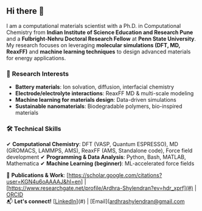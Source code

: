 ## Hi there 👋

I am a computational materials scientist with a Ph.D. in Computational Chemistry from **Indian Institute of Science Education and Research Pune** and a **Fulbright-Nehru Doctoral Research Fellow** at **Penn State University**. My research focuses on leveraging **molecular simulations (DFT, MD, ReaxFF)** and **machine learning techniques** to design advanced materials for energy applications.

### 🧪 **Research Interests**
- **Battery materials**: Ion solvation, diffusion, interfacial chemistry
- **Electrode/electrolyte interactions**: ReaxFF MD & multi-scale modeling
- **Machine learning for materials design**: Data-driven simulations
- **Sustainable nanomaterials**: Biodegradable polymers, bio-inspired materials

### 🛠 **Technical Skills**
✔ **Computational Chemistry**: DFT (VASP, Quantum ESPRESSO), MD (GROMACS, LAMMPS, AMS), ReaxFF (AMS, Standalone code), Force field development 
✔ **Programming & Data Analysis**: Python, Bash, MATLAB, Mathematica
✔ **Machine Learning (beginner)**: ML-accelerated force fields  

📄 **Publications & Work**: [https://scholar.google.com/citations?user=KGN4u6oAAAAJ&hl=en] | [https://www.researchgate.net/profile/Ardhra-Shylendran?ev=hdr_xprf](#) | [ORCID](#)  
📬 **Let's connect!** [[LinkedIn](https://www.linkedin.com/in/dr-ardhra-shylendran-309429277/)](#) | [Email](ardhrashylendran@gmail.com
